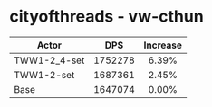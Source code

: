# cityofthreads - vw-cthun
| Actor | DPS | Increase |
|---|:---:|:---:|
|TWW1-2_4-set|1752278|6.39%|
|TWW1-2-set|1687361|2.45%|
|Base|1647074|0.00%|
